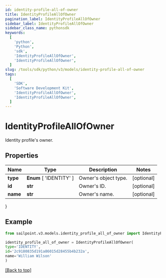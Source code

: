 ```yaml
---
id: identity-profile-all-of-owner
title: IdentityProfileAllOfOwner
pagination_label: IdentityProfileAllOfOwner
sidebar_label: IdentityProfileAllOfOwner
sidebar_class_name: pythonsdk
keywords:
  [
    'python',
    'Python',
    'sdk',
    'IdentityProfileAllOfOwner',
    'IdentityProfileAllOfOwner',
  ]
slug: /tools/sdk/python/v3/models/identity-profile-all-of-owner
tags:
  [
    'SDK',
    'Software Development Kit',
    'IdentityProfileAllOfOwner',
    'IdentityProfileAllOfOwner',
  ]
---
```


# IdentityProfileAllOfOwner

Identity profile's owner.

## Properties

| Name     | Type                    | Description          | Notes      |
| -------- | ----------------------- | -------------------- | ---------- |
| **type** | **Enum** [ 'IDENTITY' ] | Owner's object type. | [optional] |
| **id**   | **str**                 | Owner's ID.          | [optional] |
| **name** | **str**                 | Owner's name.        | [optional] |

}

## Example

```python
from sailpoint.v3.models.identity_profile_all_of_owner import IdentityProfileAllOfOwner

identity_profile_all_of_owner = IdentityProfileAllOfOwner(
type='IDENTITY',
id='2c9180835d191a86015d28455b4b232a',
name='William Wilson'
)

```

[[Back to top]](#)
